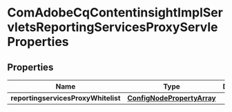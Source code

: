 

# ComAdobeCqContentinsightImplServletsReportingServicesProxyServleProperties

## Properties

Name | Type | Description | Notes
------------ | ------------- | ------------- | -------------
**reportingservicesProxyWhitelist** | [**ConfigNodePropertyArray**](ConfigNodePropertyArray.md) |  |  [optional]



